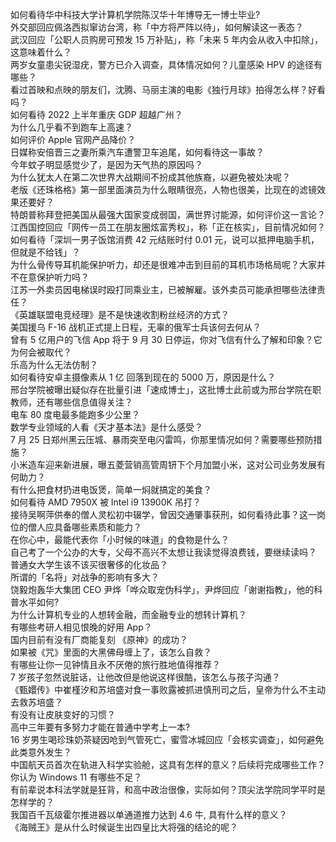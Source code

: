 如何看待华中科技大学计算机学院陈汉华十年博导无一博士毕业?  
外交部回应佩洛西拟窜访台湾，称「中方将严阵以待」，如何解读这一表态？  
武汉回应「公职人员购房可预发 15 万补贴」，称「未来 5 年内会从收入中扣除」，这意味着什么？  
两岁女童患尖锐湿疣，警方已介入调查，具体情况如何？儿童感染 HPV 的途径有哪些？  
看过首映和点映的朋友们，沈腾、马丽主演的电影《独行月球》拍得怎么样？好看吗？  
如何看待 2022 上半年重庆 GDP 超越广州？  
为什么几乎看不到跑车上高速？  
如何评价 Apple 官网产品降价？  
日媒称安倍晋三之妻所乘汽车遭警卫车追尾，如何看待这一事故？  
今年蚊子明显感觉少了，是因为天气热的原因吗？  
为什么犹太人在第二次世界大战期间不扮成其他族裔，以避免被处决呢？  
老版《还珠格格》第一部里面演员为什么眼睛很亮，人物也很美，比现在的滤镜效果还要好？  
特朗普称拜登把美国从最强大国家变成弱国，满世界讨能源，如何评价这一言论？  
江西国控回应「网传一员工在朋友圈炫富秀权」，称「正在核实」，目前情况如何？  
如何看待「深圳一男子饭馆消费 42 元结账时付 0.01 元，说可以抵押电脑手机，但就是不给钱」？  
为什么骨传导耳机能保护听力，却还是很难冲击到目前的耳机市场格局呢？大家并不在意保护听力吗？  
江苏一外卖员因电梯误时殴打同乘业主，已被解雇。该外卖员可能承担哪些法律责任？  
《英雄联盟电竞经理》是不是快速收割粉丝经济的方式？  
美国援乌 F-16 战机正式提上日程，无辜的俄军士兵该何去何从？  
曾有 5 亿用户的飞信 App 将于 9 月 30 日停运，你对飞信有什么了解和印象？它为何会被取代？  
乐高为什么无法仿制？  
如何看待安卓主摄像素从 1 亿 回落到现在的 5000 万，原因是什么？  
邢台学院被曝出疑似存在批量引进「速成博士」，这批博士此前或为邢台学院在职教师，还有哪些信息值得关注？  
电车 80 度电最多能跑多少公里？  
数学专业领域的人看《天才基本法》是什么感受？  
7 月 25 日郑州黑云压城、暴雨突至电闪雷鸣，你那里情况如何？需要哪些预防措施？  
小米造车迎来新进展，曝五菱营销高管周钘下个月加盟小米，这对公司业务发展有何助力？  
有什么把食材扔进电饭煲，简单一焖就搞定的美食？  
如何看待 AMD 7950X 被 Intel i9 13900K 吊打？  
接待吴啊萍供奉的僧人灵松初中辍学，曾因交通肇事获刑，如何看待此事？这一岗位的僧人应具备哪些素质和能力？  
在你心中，最能代表你「小时候的味道」的食物是什么？  
自己考了一个公办的大专，父母不高兴不太想让我读觉得浪费钱，要继续读吗？  
普通女大学生该不该买很奢侈的化妆品？  
所谓的「名将」对战争的影响有多大？  
饶毅炮轰华大集团 CEO 尹烨「哗众取宠伪科学」，尹烨回应「谢谢指教」，他的科普水平如何?  
为什么计算机专业的人想转金融，而金融专业的想转计算机？  
有哪些考研人相见恨晚的好用 App？  
国内目前有没有厂商能复刻 《原神》的成功？  
如果被《咒》里面的大黑佛母缠上了，该怎么自救？  
有哪些让你一见钟情且永不厌倦的旅行胜地值得推荐？  
7 岁孩子忽然说脏话，让他改但是他说这样很酷，该怎么与孩子沟通？  
《甄嬛传》中崔槿汐和苏培盛对食一事败露被抓进慎刑司之后，皇帝为什么不主动去救苏培盛？  
有没有让皮肤变好的习惯？  
高中三年要有多努力才能在普通中学考上一本?  
16 岁男生喝珍珠奶茶疑因呛到气管死亡，蜜雪冰城回应「会核实调查」，如何避免此类意外发生？  
中国航天员首次在轨进入科学实验舱，这具有怎样的意义？后续将完成哪些工作？  
你认为 Windows 11 有哪些不足？  
有前辈说本科法学就是狂背，和高中政治很像，实际如何？顶尖法学院同学平时是怎样学的？  
我国百千瓦级霍尔推进器以单通道推力达到 4.6 牛, 具有什么样的意义？  
《海贼王》是从什么时候诞生出四皇比大将强的结论的呢？  
